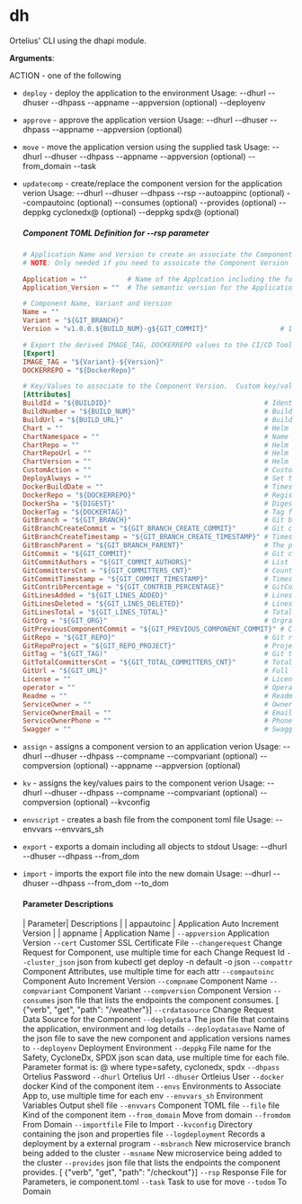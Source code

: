 <a name="dh"></a>
# dh

Ortelius' CLI using the dhapi module.

**Arguments**:

  
  ACTION - one of the following
  
- `deploy` - deploy the application to the environment
  Usage:
  --dhurl
  --dhuser
  --dhpass
  --appname
  --appversion (optional)
  --deployenv
  
- `approve` - approve the application version
  Usage:
  --dhurl
  --dhuser
  --dhpass
  --appname
  --appversion (optional)
  
- `move` - move the application version using the supplied task
  Usage:
  --dhurl
  --dhuser
  --dhpass
  --appname
  --appversion (optional)
  --from_domain
  --task
  
- `updatecomp` - create/replace the component version for the application verion
  Usage:
  --dhurl
  --dhuser
  --dhpass
  --rsp <name of the component toml file>
  --autoappinc (optional)
  --compautoinc (optional)
  --consumes (optional)
  --provides (optional)
  --deppkg cyclonedx@<cyclonedx json sbom file> (optional)
  --deppkg spdx@<spdx json sbom file> (optional)
  
  ##### Component TOML Definition for --rsp parameter
  
  ```toml
  # Application Name and Version to create an associate the Component Version to
  # NOTE: Only needed if you need to assoicate the Component Version to the Application Verion
  
  Application = ""          # Name of the Applcation including the full Domain Name
  Application_Version = ""  # The semantic version for the Application Version
  
  # Component Name, Variant and Version
  Name = ""
  Variant = "${GIT_BRANCH}"
  Version = "v1.0.0.${BUILD_NUM}-g${GIT_COMMIT}"                  # 1.0.0 should be replace with your starting version string
  
  # Export the derived IMAGE_TAG, DOCKERREPO values to the CI/CD Tool via a shell script when using the `envscript` command line action
  [Export]
  IMAGE_TAG = "${Variant}-${Version}"
  DOCKERREPO = "${DockerRepo}"
  
  # Key/Values to associate to the Component Version.  Custom key/values can be added under this section.
  [Attributes]
  BuildId = "${BUILDID}"                                      # Identifier for the CI job (DERIVED IF NOT SPECIFIED)
  BuildNumber = "${BUILD_NUM}"                                # Build number for the CI job (DERIVED IF NOT SPECIFIED)
  BuildUrl = "${BUILD_URL}"                                   # Build url for the CI job (DERIVED IF NOT SPECIFIED)
  Chart = ""                                                  # Helm Chart for the component
  ChartNamespace = ""                                         # Name space for the component to be deployed to
  ChartRepo = ""                                              # Helm Chart Repo Name
  ChartRepoUrl = ""                                           # Helm Chart Repo Url
  ChartVersion = ""                                           # Helm Chart version
  CustomAction = ""                                           # Custom Action to assign to the Component
  DeployAlways = ""                                           # Set the Always Deploy option Y/N, default is N
  DockerBuildDate = ""                                        # Timestamp when the image was created (DERIVED IF NOT SPECIFIED)
  DockerRepo = "${DOCKERREPO}"                                # Registry which the image was pushed to
  DockerSha = "${DIGEST}"                                     # Digest for the image (DERIVED IF NOT SPECIFIED)
  DockerTag = "${DOCKERTAG}"                                  # Tag for the image
  GitBranch = "${GIT_BRANCH}"                                 # Git branch in the git repo (DERIVED IF NOT SPECIFIED)
  GitBranchCreateCommit = "${GIT_BRANCH_CREATE_COMMIT}"       # Git commit that the branch was created from (DERIVED IF NOT SPECIFIED)
  GitBranchCreateTimestamp = "${GIT_BRANCH_CREATE_TIMESTAMP}" # Timestamp of when the branch was created (DERIVED IF NOT SPECIFIED)
  GitBranchParent = "${GIT_BRANCH_PARENT}"                    # The parent branch for the current branch (DERIVED IF NOT SPECIFIED)
  GitCommit = "${GIT_COMMIT}"                                 # Git commit that triggered the CI job (DERIVED IF NOT SPECIFIED)
  GitCommitAuthors = "${GIT_COMMIT_AUTHORS}"                  # List of committers for the repo (DERIVED IF NOT SPECIFIED)
  GitCommittersCnt = "${GIT_COMMITTERS_CNT}"                  # Count of GitCommitAuthors (DERIVED IF NOT SPECIFIED)
  GitCommitTimestamp = "${GIT_COMMIT_TIMESTAMP}"              # Timestamp of the current commit (DERIVED IF NOT SPECIFIED)
  GitContribPercentage = "${GIT_CONTRIB_PERCENTAGE}"          # GitCommittersCnt / GitTotalCommittersCnt * 100 (DERIVED IF NOT SPECIFIED)
  GitLinesAdded = "${GIT_LINES_ADDED}"                        # Lines added since the previous commit (DERIVED IF NOT SPECIFIED)
  GitLinesDeleted = "${GIT_LINES_DELETED}"                    # Lines deleted since the previous commit (DERIVED IF NOT SPECIFIED)
  GitLinesTotal = "${GIT_LINES_TOTAL}"                        # Total line count for the branch (DERIVED IF NOT SPECIFIED)
  GitOrg = "${GIT_ORG}"                                       # Orgranization for the repo (DERIVED IF NOT SPECIFIED)
  GitPreviousComponentCommit = "${GIT_PREVIOUS_COMPONENT_COMMIT}" # Commit of the previous component (DERIVED IF NOT SPECIFIED)
  GitRepo = "${GIT_REPO}"                                     # Git repo that triggered the CI job (DERIVED IF NOT SPECIFIED)
  GitRepoProject = "${GIT_REPO_PROJECT}"                      # Project name part of the repository url (DERIVED IF NOT SPECIFIED)
  GitTag = "${GIT_TAG)"                                       # Git tag in the git repo (DERIVED IF NOT SPECIFIED)
  GitTotalCommittersCnt = "${GIT_TOTAL_COMMITTERS_CNT}"       # Total committers working on this repo
  GitUrl = "${GIT_URL}"                                       # Full url to the git repo (DERIVED IF NOT SPECIFIED)
  License = ""                                                # License file location in the Git Repo (DERIVED IF NOT SPECIFIED)
  operator = ""                                               # Operator name
  Readme = ""                                                 # Readme file location in the Git Repo (DERIVED IF NOT SPECIFIED)
  ServiceOwner = ""                                           # Owner of the Service
  ServiceOwnerEmail = ""                                      # Email for the Owner of the Service
  ServiceOwnerPhone = ""                                      # Phone number for the Owner of the Service
  Swagger = ""                                                # Swagger/OpenApi file location in the Git Repo (DERIVED IF NOT SPECIFIED)
  ```
  
- `assign` - assigns a component version to an application verion
  Usage:
  --dhurl
  --dhuser
  --dhpass
  --compname
  --compvariant (optional)
  --compversion (optional)
  --appname
  --appversion (optional)
  
- `kv` - assigns the key/values pairs to the component verion
  Usage:
  --dhurl
  --dhuser
  --dhpass
  --compname
  --compvariant (optional)
  --compversion (optional)
  --kvconfig
  
- `envscript` - creates a bash file from the component toml file
  Usage:
  --envvars
  --envvars_sh
  
- `export` - exports a domain including all objects to stdout
  Usage:
  --dhurl
  --dhuser
  --dhpass
  --from_dom
  
- `import` - imports the export file into the new domain
  Usage:
  --dhurl
  --dhuser
  --dhpass
  --from_dom
  --to_dom
  
  #### Parameter Descriptions
  
  | Parameter| Descriptions |
  | appautoinc | Application Auto Increment Version |
  | appname | Application Name |
  `--appversion` Application Version
  `--cert` Customer SSL Certificate File
  `--changerequest` Change Request for Component, use multiple time for each Change Request Id
  `--cluster_json` json from kubectl get deploy -n default -o json
  `--compattr` Component Attributes, use multiple time for each attr
  `--compautoinc` Component Auto Increment Version
  `--compname` Component Name
  `--compvariant` Component Variant
  `--compversion` Component Version
  `--consumes`  json file that lists the endpoints the component consumes.  [ {"verb", "get", "path": "/weather"}]
  `--crdatasource` Change Request Data Source for the Component
  `--deploydata` The json file that contains the application, environment and log details
  `--deploydatasave` Name of the json file to save the new component and application versions names to
  `--deployenv` Deployment Environment
  `--deppkg` File name for the Safety, CycloneDx, SPDX json scan data, use multiple time for each file.  Parameter format is: <type>@<filename> where type=safety, cyclonedx, spdx
  `--dhpass` Ortelius Password
  `--dhurl` Ortelius Url
  `--dhuser` Ortleius User
  `--docker` docker Kind of the component item
  `--envs` Environments to Associate App to, use multiple time for each env
  `--envvars_sh` Environment Variables Output shell file
  `--envvars` Component TOML file
  `--file` file Kind of the component item
  `--from_domain` Move from domain
  `--fromdom` From Domain
  `--importfile` File to Import
  `--kvconfig` Directory containing the json and properties file
  `--logdeployment` Records a deployment by a external program
  `--msbranch` New microservice branch being added to the cluster
  `--msname` New microservice being added to the cluster
  `--provides`  json file that lists the endpoints the component provides.  [ {"verb", "get", "path": "/checkout"}]
  `--rsp` Response File for Parameters, ie component.toml
  `--task` Task to use for move
  `--todom` To Domain

